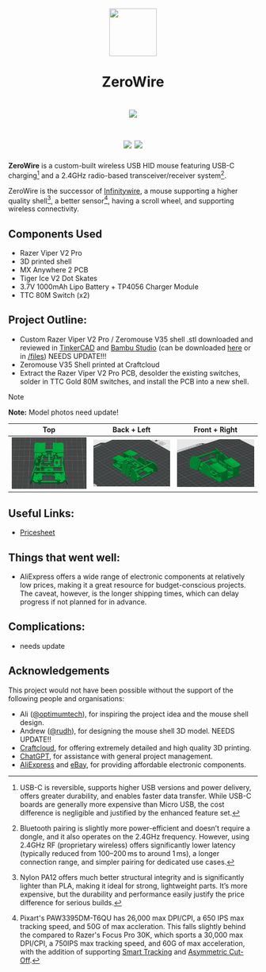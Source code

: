 <h1 align="center">
      <!-- logo credit: https://www.vexels.com/png-svg/preview/325937/blue-computer-mouse-icon -->
      <img src="https://images.vexels.com/media/users/3/325937/isolated/preview/f3221834ed60ef29b8f0b2f37a708386-blue-computer-mouse-icon.png" width="96px" height="96px"/>

ZeroWire

<img src="https://raw.githubusercontent.com/catppuccin/catppuccin/main/assets/palette/macchiato.png" width="600px"/> <br>

<div align="center">
            <a href="https://www.raspberrypi.com/"><img src="https://img.shields.io/badge/Raspberry%20Pi%20Pico-RP2040-green?style=for-the-badge&labelColor=363a4f&logo=raspberrypi&color=c6a0f6&logoColor=cad3f5"></a>
            <a href="https://micropython.org/"><img src="https://img.shields.io/badge/MicroPython-stable-blue.svg?style=for-the-badge&labelColor=303446&logo=micropython&logoColor=white&color=b7bdf8&logoColor=cad3f5"></a>
</div>

</h1>

**ZeroWire** is a custom-built wireless USB HID mouse featuring USB-C charging[^1] and a 2.4GHz radio-based transceiver/receiver system[^2].

ZeroWire is the successor of [Infinitywire](https://github.com/aparkgh/infinitywire), a mouse supporting a higher quality shell[^3], a better sensor[^4], having a scroll wheel, and supporting wireless connectivity.

## **Components Used**
- Razer Viper V2 Pro
- 3D printed shell
- MX Anywhere 2 PCB
- Tiger Ice V2 Dot Skates
- 3.7V 1000mAh Lipo Battery + TP4056 Charger Module
- TTC 80M Switch (x2)

## **Project Outline:**
- Custom Razer Viper V2 Pro / Zeromouse V35 shell .stl downloaded and reviewed in [TinkerCAD](https://www.tinkercad.com/dashboard) and [Bambu Studio](https://bambulab.com/en/download/studio) (can be downloaded [here](https://www.printables.com/model/979182-lightweight-zeromouse-inspired-logitech-mx-mouse-m/files) or in [/files](https://github.com/aparkgh/zerowire/blob/main/files/Mouse%20Mod%20Final%20V1.stl)) NEEDS UPDATE!!!
- Zeromouse V35 Shell printed at Craftcloud
- Extract the Razer Viper V2 Pro PCB, desolder the existing switches, solder in TTC Gold 80M switches, and install the PCB into a new shell.

> [!NOTE]
> **Note:** Model photos need update!

Top | Back + Left | Front + Right
:-:|:-:|:-:
<img src="images/top.png" width="320"/> | <img src="images/backleft.png" width="320"/> | <img src="images/frontright.png" width="320"/>

## **Useful Links:**
- [Pricesheet](https://1drv.ms/x/c/81566783f4b27a85/Eb886e1THZZElGMRDwNFMZEBl47CX9LvK6eldiMpxhTBGg?e=1K7VTB)

## **Things that went well:**
- AliExpress offers a wide range of electronic components at relatively low prices, making it a great resource for budget-conscious projects. The caveat, however, is the longer shipping times, which can delay progress if not planned for in advance.

## **Complications:**
- needs update

## **Acknowledgements**
This project would not have been possible without the support of the following people and organisations:
- Ali ([@optimumtech](https://www.youtube.com/@optimumtech)), for inspiring the project idea and the mouse shell design.
- Andrew ([@rudh](https://www.printables.com/@rudh)), for designing the mouse shell 3D model. NEEDS UPDATE!!
- [Craftcloud](https://craftcloud3d.com/), for offering extremely detailed and high quality 3D printing.
- [ChatGPT](https://chatgpt.com/), for assistance with general project management.
- [AliExpress](https://www.aliexpress.com/) and [eBay](https://www.ebay.com.au/), for providing affordable electronic components.

[^1]: USB-C is reversible, supports higher USB versions and power delivery, offers greater durability, and enables faster data transfer. While USB-C boards are generally more expensive than Micro USB, the cost difference is negligible and justified by the enhanced feature set.
[^2]: Bluetooth pairing is slightly more power-efficient and doesn’t require a dongle, and it also operates on the 2.4GHz frequency. However, using 2.4GHz RF (proprietary wireless) offers significantly lower latency (typically reduced from 100–200 ms to around 1 ms), a longer connection range, and simpler pairing for dedicated use cases.
[^3]: Nylon PA12 offers much better structural integrity and is significantly lighter than PLA, making it ideal for strong, lightweight parts. It’s more expensive, but the durability and performance easily justify the price difference for serious builds.
[^4]: Pixart's PAW3395DM-T6QU has 26,000 max DPI/CPI, a 650 IPS max tracking speed, and 50G of max accleration. This falls slightly behind the compared to Razer's Focus Pro 30K, which sports a 30,000 max DPI/CPI, a 750IPS max tracking speed, and 60G of max acceleration, with the addition of supporting [Smart Tracking](https://www.razer.com/au-en/razer-focus-plus-sensor#:~:text=With%20Smart%20Tracking%2C%20the%20Razer,%E2%80%94and%20accuracy%E2%80%94remains%20consistent.) and [Asymmetric Cut-Off](https://www.razer.com/au-en/razer-focus-plus-sensor#:~:text=On%20top%20of%20the%20sensor's,your%20mouse%20touches%20the%20surface.).
